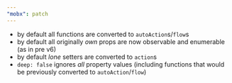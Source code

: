 ```yaml
---
"mobx": patch
---
```


-   by default all functions are converted to `autoAction`s/`flow`s
-   by default all originally _own_ props are now observable and enumerable (as in pre v6)
-   by default _lone_ setters are converted to `action`s
-   `deep: false` ignores _all_ property values (including functions that would be previously converted to `autoAction`/`flow`)
